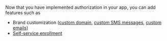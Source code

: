 Now that you have implemented authorization in your app, you can add features such as

* Brand customization ([custom domain](/docs/guides/custom-url-domain/), [custom SMS messages](/docs/guides/sms-customization/), [custom emails](/docs/guides/email-customization/))
* [Self-service enrollment](/docs/guides/set-up-self-service-registration/)
